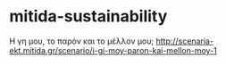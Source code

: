 # mitida-sustainability
Η γη μου, το παρόν και το μέλλον μου;
http://scenaria-ekt.mitida.gr/scenario/i-gi-moy-paron-kai-mellon-moy-1
